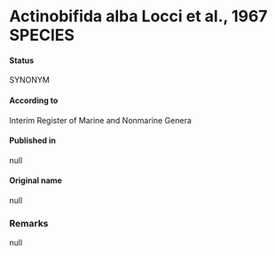 # Actinobifida alba Locci et al., 1967 SPECIES

#### Status
SYNONYM

#### According to
Interim Register of Marine and Nonmarine Genera

#### Published in
null

#### Original name
null

### Remarks
null
